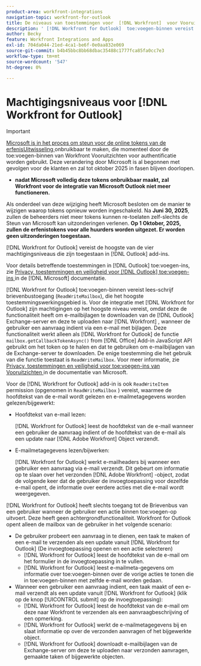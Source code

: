 ```yaml
---
product-area: workfront-integrations
navigation-topic: workfront-for-outlook
title: De niveaus van toestemmingen voor  [!DNL Workfront]  voor Vooruitzichten
description: ' [!DNL Workfront for Outlook]  toe:voegen-binnen vereist gelezen/schrijf brievenbustoegang. De  [!DNL Workfront for Outlook]  integratie vereist de hoogste niveautoestemmingen omdat het de functionaliteit heeft om e-mailgehechtheid van de de uitwisselingsserver van Vooruitzichten te downloaden en hen te uploaden aan  [!DNL Workfront], wanneer de gebruiker een Verzoek van e-mail voorlegt die gehechtheid heeft.'
author: Becky
feature: Workfront Integrations and Apps
exl-id: 704da044-21ed-4ca1-be6f-0e0aa832e069
source-git-commit: b4b45bbc8bb68dbac35488c1777fca85fa0cc7e3
workflow-type: tm+mt
source-wordcount: '547'
ht-degree: 0%

---
```


# Machtigingsniveaus voor [!DNL Workfront for Outlook]

>[!IMPORTANT]
>
>[ Microsoft is in het proces om steun voor de online tokens van de erfenisUitwisseling ](https://learn.microsoft.com/en-us/office/dev/add-ins/outlook/faq-nested-app-auth-outlook-legacy-tokens) onbruikbaar te maken, die momenteel door de toe:voegen-binnen van Workfront Vooruitzichten voor authentificatie worden gebruikt. Deze verandering door Microsoft is al begonnen met gevolgen voor de klanten en zal tot oktober 2025 in fasen blijven doorlopen.
>
>* **nadat Microsoft volledig deze tokens onbruikbaar maakt, zal Workfront voor de integratie van Microsoft Outlook niet meer functioneren.**
>
>Als onderdeel van deze wijziging heeft Microsoft besloten om de manier te wijzigen waarop tokens opnieuw worden ingeschakeld. Na **Juni 30, 2025**, zullen de beheerders niet meer tokens kunnen re-toelaten zelf-slechts de Steun van Microsoft kan uitzonderingen verlenen. **Op 1 Oktober, 2025, zullen de erfenistokens voor alle huurders worden uitgezet. Er worden geen uitzonderingen toegestaan.**


[!DNL Workfront for Outlook] vereist de hoogste van de vier machtigingsniveaus die zijn toegestaan in [!DNL Outlook] add-ins.

Voor details betreffende toestemmingen in [!DNL Outlook] toe:voegen-ins, zie [ Privacy, toestemmingen en veiligheid voor  [!DNL Outlook]  toe:voegen-ins ](https://docs.microsoft.com/en-us/office/dev/add-ins/outlook/privacy-and-security) in de [!DNL Microsoft] documentatie.

[!DNL Workfront for Outlook] toe:voegen-binnen vereist lees-schrijf brievenbustoegang (`ReadWriteMailbox`), die het hoogste toestemmingswerkingsgebied is.
Voor de integratie met [!DNL Workfront for Outlook] zijn machtigingen op het hoogste niveau vereist, omdat deze de functionaliteit heeft om e-mailbijlagen te downloaden van de [!DNL Outlook] Exchange-server en deze te uploaden naar [!DNL Workfront] , wanneer de gebruiker een aanvraag indient via een e-mail met bijlagen. Deze functionaliteit werkt alleen als [!DNL Workfront for Outlook] de functie `mailbox.getCallbackTokenAsync()` from [!DNL Office] Add-in JavaScript API gebruikt om het token op te halen en dat te gebruiken om e-mailbijlagen van de Exchange-server te downloaden. De enige toestemming die het gebruik van die functie toestaat is `ReadWriteMailbox`. Voor meer informatie, zie [ Privacy, toestemmingen en veiligheid voor toe:voegen-ins van Vooruitzichten ](https://docs.microsoft.com/en-us/office/dev/add-ins/outlook/privacy-and-security) in de documentatie van Microsoft.

Voor de [!DNL Workfront for Outlook] add-in is ook `ReadWriteItem` permission (opgenomen in `ReadWriteMailbox` ) vereist, waarmee de hoofdtekst van de e-mail wordt gelezen en e-mailmetagegevens worden gelezen/bijgewerkt:

* Hoofdtekst van e-mail lezen:

  [!DNL Workfront for Outlook] leest de hoofdtekst van de e-mail wanneer een gebruiker de aanvraag indient of de hoofdtekst van de e-mail als een update naar [!DNL Adobe Workfront] Object verzendt.
* E-mailmetagegevens lezen/bijwerken:

  [!DNL Workfront for Outlook] werkt e-mailheaders bij wanneer een gebruiker een aanvraag via e-mail verzendt. Dit gebeurt om informatie op te slaan over het verzonden [!DNL Adobe Workfront] -object, zodat de volgende keer dat de gebruiker de invoegtoepassing voor dezelfde e-mail opent, de informatie over eerdere acties met die e-mail wordt weergegeven.

[!DNL Workfront for Outlook] heeft slechts toegang tot de Brievenbus van een gebruiker wanneer de gebruiker een actie binnen toe:voegen-op uitvoert. Deze heeft geen achtergrondfunctionaliteit. Workfront for Outlook opent alleen de mailbox van de gebruiker in het volgende scenario:

* De gebruiker probeert een aanvraag in te dienen, een taak te maken of een e-mail te verzenden als een update vanuit [!DNL Workfront for Outlook] (De invoegtoepassing openen en een actie selecteren)
   * [!DNL Workfront for Outlook] leest de hoofdtekst van de e-mail om het formulier in de invoegtoepassing in te vullen.
   * [!DNL Workfront for Outlook] leest e-mailmeta-gegevens om informatie over toe:voegen-binnen over de vorige acties te tonen die in toe:voegen-binnen met zelfde e-mail worden gedaan.
* Wanneer een gebruiker een aanvraag indient, een taak maakt of een e-mail verzendt als een update vanuit [!DNL Workfront for Outlook] (klik op de knop [!UICONTROL submit] op de invoegtoepassing):
   * [!DNL Workfront for Outlook] leest de hoofdtekst van de e-mail om deze naar Workfront te verzenden als een aanvraagbeschrijving of een opmerking.
   * [!DNL Workfront for Outlook] werkt de e-mailmetagegevens bij en slaat informatie op over de verzonden aanvragen of het bijgewerkte object.
   * [!DNL Workfront for Outlook] downloadt e-mailbijlagen van de Exchange-server om deze te uploaden naar verzonden aanvragen, gemaakte taken of bijgewerkte objecten.
